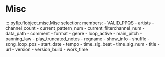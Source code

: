 # Misc

::: pyflp.flobject.misc.Misc
    selection:
      members:
        - VALID_PPQS
        - artists
        - channel_count
        - current_pattern_num
        - current_filterchannel_num
        - data_path
        - comment
        - format
        - genre
        - loop_active
        - main_pitch
        - panning_law
        - play_truncated_notes
        - regname
        - show_info
        - shuffle
        - song_loop_pos
        - start_date
        - tempo
        - time_sig_beat
        - time_sig_num
        - title
        - url
        - version
        - version_build
        - work_time
